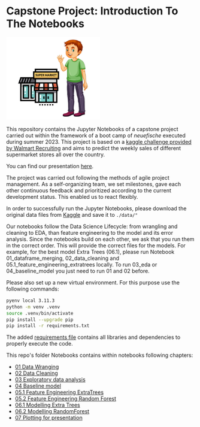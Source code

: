 # Capstone Project: Introduction To The Notebooks

<img src="images/1_tom_stuperstore.png" alt="African Pattern" width="250" height="220" />

This repository contains the Jupyter Notebooks of a capstone project carried out within the framework of a boot camp of *neuefische* executed during summer 2023. This project is based on a [kaggle challenge provided by Walmart Recruiting](https://www.kaggle.com/competitions/walmart-recruiting-store-sales-forecasting/overview) and aims to predict the weekly sales of different supermarket stores all over the country.

You can find our presentation [here](capstone_presentation.pdf).

The project was carried out following the methods of agile project management. As a self-organizing team, we set milestones, gave each other continuous feedback and prioritized according to the current development status. This enabled us to react flexibly.<br>

In order to successfully run the Jupyter Notebooks, please download the original data files from [Kaggle](https://www.kaggle.com/competitions/walmart-recruiting-store-sales-forecasting/data) and save it to ```./data/"```

Our notebooks follow the Data Science Lifecycle: from wrangling and  cleaning to EDA, than feature engineering to the model and its error analysis. Since the notebooks build on each other, we ask that you run them in the correct order. This will provide the correct files for the models. 
For example, for the best model Extra Trees (06.1), please run Notebook 01_dataframe_merging, 02_data_cleaning and 05.1_feature_engineering_extratrees locally. To run 03_eda or 04_baseline_model you just need to run 01 and 02 before.

Please also set up a new virtual environment. For this purpose use the following commands:

```BASH
pyenv local 3.11.3
python -m venv .venv
source .venv/bin/activate
pip install --upgrade pip
pip install -r requirements.txt
```

The added [requirements file](requirements.txt) contains all libraries and dependencies to properly execute the code. 

This repo's folder Notebooks contains within notebooks following chapters:

- [01 Data Wranging](Notebooks/01_dataframe_merging.ipynb)
- [02 Data Cleaning](Notebooks/02_data_cleaning.ipynb)
- [03 Exploratory data analysis](Notebooks/03_eda.ipynb)
- [04 Baseline model](Notebooks/04_baseline_model.ipynb)
- [05.1 Feature Engineering ExtraTrees](Notebooks/05.1_feature_engineering_extratrees.ipynb)
- [05.2 Feature Engineering Random Forest](Notebooks/05.2_feature_engineering_randomforest.ipynb)
- [06.1 Modelling Extra Trees](Notebooks/06.1_best_model_extratrees.ipynb)
- [06.2 Modelling RandomForest](Notebooks/05.2_feature_engineering_randomforest.ipynb)
- [07 Plotting for presentation](Notebooks/07_plots_presentation.ipynb)
